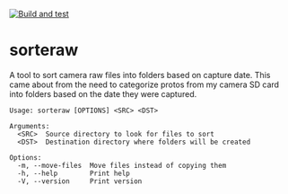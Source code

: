 [![Build and test](https://github.com/Jacalz/sorteraw/actions/workflows/rust.yml/badge.svg)](https://github.com/Jacalz/sorteraw/actions/workflows/rust.yml)

# sorteraw
A tool to sort camera raw files into folders based on capture date.
This came about from the need to categorize protos from my camera SD card into folders based on the date they were captured.

```
Usage: sorteraw [OPTIONS] <SRC> <DST>

Arguments:
  <SRC>  Source directory to look for files to sort
  <DST>  Destination directory where folders will be created

Options:
  -m, --move-files  Move files instead of copying them
  -h, --help        Print help
  -V, --version     Print version
```
